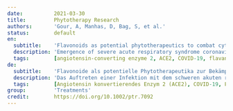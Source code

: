 ```yaml
---
date:          2021-03-30
title:         Phytotherapy Research
authors:       'Gour, A, Manhas, D, Bag, S, et al.'
status:        default
en:
  subtitle:    'Flavonoids as potential phytotherapeutics to combat cytokine storm in SARS-CoV-2'
  description: 'Emergence of severe acute respiratory syndrome coronavirus-2 (SARS-CoV-2) infection, COVID-19, has become the global panic since December 2019, which urges the global healthcare professionals to identify novel therapeutics to counteract this pandemic. So far, there is no approved treatment available to control this public health issue; however, a few antiviral agents and repurposed drugs support the patients under medical supervision by compromising their adverse effects, especially in emergency conditions. Only a few vaccines have been approved to date. In this context, several plant natural products-based research studies are evidenced to play a crucial role in immunomodulation that can prevent the chances of infection as well as combat the cytokine release storm (CRS) generated during COVID-19 infection. In this present review, we have focused on flavonoids, especially epicatechin, epigallocatechin gallate, hesperidin, naringenin, quercetin, rutin, luteolin, baicalin, diosmin, genistein, biochanin A, and silymarin, which can counteract the virus-mediated elevated levels of inflammatory cytokines leading to multiple organ failure. In addition, a comprehensive discussion on available in silico, in vitro, and in vivo findings with critical analysis has also been evaluated, which might pave the way for further development of phytotherapeutics to identify the potential lead candidatetoward effective and safe management of the SARS-CoV-2 disease.'
  tags:        [angiotensin-converting enzyme 2, ACE2, COVID-19, flavanoids, epicatechin, epigallocatechin gallate, hesperidin, naringenin, quercetin, rutin, luteolin, baicalin, diosmin, genistein, biochanin A, silymarin]
de:
  subtitle:    'Flavonoide als potentielle Phytotherapeutika zur Bekämpfung des Zytokinsturms bei SARS-CoV-2'
  description: 'Das Auftreten einer Infektion mit dem schweren akuten respiratorischen Syndrom Coronavirus-2 (SARS-CoV-2), COVID-19, hat sich seit Dezember 2019 zu einer globalen Panik entwickelt, die die Fachleute im Gesundheitswesen weltweit dazu drängt, neue Therapeutika zur Bekämpfung dieser Pandemie zu finden. Bislang gibt es keine zugelassene Behandlung, um dieses Problem der öffentlichen Gesundheit in den Griff zu bekommen; einige antivirale Wirkstoffe und neu entwickelte Medikamente unterstützen jedoch die Patienten unter ärztlicher Aufsicht, indem sie ihre unerwünschten Wirkungen, insbesondere unter Notfallbedingungen, abschwächen. Bislang sind nur wenige Impfstoffe zugelassen worden. In diesem Zusammenhang haben mehrere Forschungsstudien auf der Basis von pflanzlichen Naturstoffen gezeigt, dass sie eine entscheidende Rolle bei der Immunmodulation spielen, die das Risiko einer Infektion verhindern und den bei einer COVID-19-Infektion entstehenden Zytokinsturm (CRS) bekämpfen kann. In dieser Übersichtsarbeit haben wir uns auf Flavonoide konzentriert, insbesondere auf Epicatechin, Epigallocatechingallat, Hesperidin, Naringenin, Quercetin, Rutin, Luteolin, Baicalin, Diosmin, Genistein, Biochanin A und Silymarin, die den virusbedingten erhöhten Spiegeln von Entzündungszytokinen entgegenwirken können, die zum Versagen mehrerer Organe führen. Darüber hinaus wurde eine umfassende Diskussion der verfügbaren In-silico-, In-vitro- und In-vivo-Ergebnisse mit einer kritischen Analyse ausgewertet, die den Weg für die weitere Entwicklung von Phytotherapeutika ebnen könnte, um potenzielle Leitkandidaten für eine wirksame und sichere Behandlung der SARS-CoV-2-Erkrankung zu identifizieren.' 
  tags:        [Angiotensin konvertierendes Enzym 2 (ACE2), COVID-19, Flavanoide, Epicatechin, Epigallocatechingallat, Hesperidin, Naringenin, Quercetin, Rutin, Luteolin, Baicalin, Diosmin, Genistein, Biochanin A, Silymarin]
group:         'Treatments'
credit:        https://doi.org/10.1002/ptr.7092
---
```

